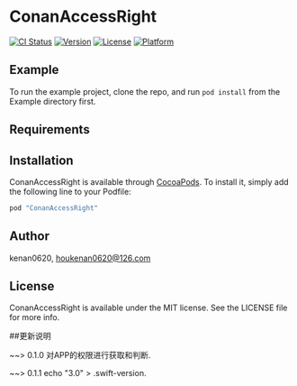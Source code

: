 # ConanAccessRight

[![CI Status](http://img.shields.io/travis/kenan0620/ConanAccessRight.svg?style=flat)](https://travis-ci.org/kenan0620/ConanAccessRight)
[![Version](https://img.shields.io/cocoapods/v/ConanAccessRight.svg?style=flat)](http://cocoapods.org/pods/ConanAccessRight)
[![License](https://img.shields.io/cocoapods/l/ConanAccessRight.svg?style=flat)](http://cocoapods.org/pods/ConanAccessRight)
[![Platform](https://img.shields.io/cocoapods/p/ConanAccessRight.svg?style=flat)](http://cocoapods.org/pods/ConanAccessRight)

## Example

To run the example project, clone the repo, and run `pod install` from the Example directory first.

## Requirements

## Installation

ConanAccessRight is available through [CocoaPods](http://cocoapods.org). To install
it, simply add the following line to your Podfile:

```ruby
pod "ConanAccessRight"
```

## Author

kenan0620, houkenan0620@126.com

## License

ConanAccessRight is available under the MIT license. See the LICENSE file for more info.


##更新说明

~~> 0.1.0 对APP的权限进行获取和判断.

~~> 0.1.1 echo "3.0" > .swift-version.
